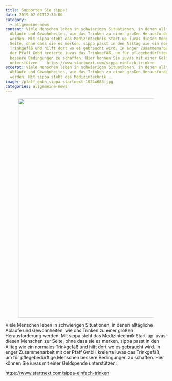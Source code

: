 ```yaml
---
title: Supporten Sie sippa!
date: 2019-02-01T12:36:00
category:
  - allgemeine-news
content: Viele Menschen leben in schwierigen Situationen, in denen alltägliche
  Abläufe und Gewohnheiten, wie das Trinken zu einer großen Herausforderung
  werden. Mit sippa steht das Medizintechnik Start-up iuvas diesen Menschen zur
  Seite, ohne dass sie es merken. sippa passt in den Alltag wie ein normales
  Trinkgefäß und hilft dort wo es gebraucht wird. In enger Zusammenarbeit mit
  der Pfaff GmbH kreierte iuvas das Trinkgefäß, um für pflegebedürftige Menschen
  bessere Bedingungen zu schaffen. Hier können Sie iuvas mit einer Geldspende
  unterstützen    https://www.startnext.com/sippa-einfach-trinken
excerpt: Viele Menschen leben in schwierigen Situationen, in denen alltägliche
  Abläufe und Gewohnheiten, wie das Trinken zu einer großen Herausforderung
  werden. Mit sippa steht das Medizintechnik …
image: /pfaff-gmbh_sippa-startnext-1024x683.jpg
categories: allgemeine-news
---
```


<figure class="wp-block-image size-large"><img loading="lazy" width="1024" height="683" src="/pfaff-gmbh_sippa-startnext-1024x683.jpg" alt="" class="wp-image-635" srcset="/pfaff-gmbh_sippa-startnext-1024x683.jpg 1024w, /pfaff-gmbh_sippa-startnext-300x200.jpg 300w, /pfaff-gmbh_sippa-startnext-768x512.jpg 768w, /pfaff-gmbh_sippa-startnext.jpg 1063w" sizes="(max-width: 1024px) 100vw, 1024px" /></figure>



<p>Viele Menschen leben in schwierigen Situationen, in denen alltägliche Abläufe und Gewohnheiten, wie das Trinken zu einer großen Herausforderung werden. Mit sippa steht das Medizintechnik Start-up iuvas diesen Menschen zur Seite, ohne dass sie es merken. sippa passt in den Alltag wie ein normales Trinkgefäß und hilft dort wo es gebraucht wird. In enger Zusammenarbeit mit der Pfaff GmbH kreierte iuvas das Trinkgefäß, um für pflegebedürftige Menschen bessere Bedingungen zu schaffen. Hier können Sie iuvas mit einer Geldspende unterstützen:</p>



<p><a href="https://www.startnext.com/sippa-einfach-trinken">https://www.startnext.com/sippa-einfach-trinken</a></p>
